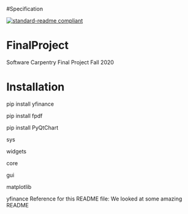 #Specification

[![standard-readme compliant](https://img.shields.io/badge/readme%20style-standard-brightgreen.svg?style=flat-square)](https://github.com/RichardLitt/standard-readme)

# FinalProject
Software Carpentry Final Project Fall 2020

# Installation
pip install yfinance

pip install fpdf

pip install PyQtChart

sys

widgets

core

gui

matplotlib

yfinance
Reference for this README file:
We looked at some amazing README 
